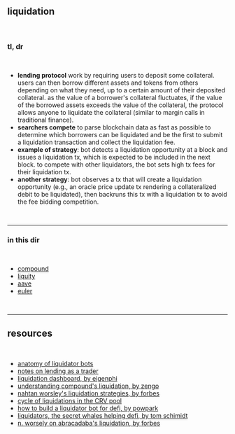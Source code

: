 ## liquidation

<br>

### tl, dr

<br>

* **lending protocol** work by requiring users to deposit some collateral. users can then borrow different assets and tokens from others depending on what they need, up to a certain amount of their deposited collateral. as the value of a borrower's collateral fluctuates, if the value of the borrowed assets exceeds the value of the collateral, the protocol allows anyone to liquidate the collateral (similar to margin calls in traditional finance). 
* **searchers compete** to parse blockchain data as fast as possible to determine which borrowers can be liquidated and be the first to submit a liquidation transaction and collect the liquidation fee.
* **example of strategy**: bot detects a liquidation opportunity at a block and issues a liquidation tx, which is expected to be included in the next block. to compete with other liquidators, the bot sets high tx fees for their liquidation tx.
* **another strategy**: bot observes a tx that will create a liquidation opportunity (e.g., an oracle price update tx rendering a collateralized debit to be liquidated), then backruns this tx with a liquidation tx to avoid the fee bidding competition.

<br>

---

### in this dir

<br>

* [compound](compound.md)
* [liquity](liquity.md)
* [aave](aave.md)
* [euler](euler.md)

<br>

---

## resources

<br>

* [anatomy of liquidator bots](https://github.com/go-outside-labs/mev-toolkit/blob/main/MEV_searchers/bots/liquidators.md)
* [notes on lending as a trader](https://github.com/go-outside-labs/mev-toolkit/tree/main/MEV_and_trading/lending)
* [liquidation dashboard, by eigenphi](https://eigenphi.io/mev/ethereum/liquidation)
* [understanding compound's liquidation, by zengo](https://zengo.com/understanding-compounds-liquidation/)
* [nahtan worsley's liquidation strategies, by forbes](https://www.forbes.com/sites/jeffkauflin/2022/10/11/the-secretive-world-of-mev-where-crypto-bots-scalp-investors-for-big-profits/?sh=25489eda2d8d) 
* [cycle of liquidations in the CRV pool](https://twitter.com/AaveAave/status/1595168982541209611)
* [how to build a liquidator bot for defi, by powpark](https://powpark.com/post/2020-06-19-how-to-build-a-liquidator-bot-defi/)
* [liquidators, the secret whales helping defi, by tom schimidt](https://medium.com/dragonfly-research/liquidators-the-secret-whales-helping-defi-function-acf132fbea5e)
* [n. worsely on abracadaba's liquidation, by forbes](https://www.forbes.com/sites/jeffkauflin/2022/10/11/the-secretive-world-of-mev-where-crypto-bots-scalp-investors-for-big-profits/?sh=7043ef9f2d8d)
